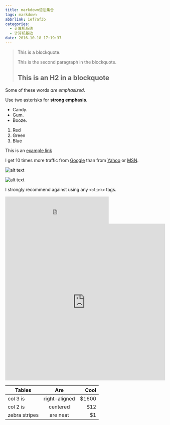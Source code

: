 ```yaml
---
title: markdown语法集合
tags: markdown
abbrlink: 1ef7af3b
categories:
  - 计算机系统
  - 计算机基础
date: 2016-10-18 17:19:37
---
```



> This is a blockquote.
> 
> This is the second paragraph in the blockquote.
>
> ## This is an H2 in a blockquote



Some of these words *are emphasized*.

Use two asterisks for **strong emphasis**.	

<!-- more -->
		
					
- Candy.
- Gum.
- Booze.

		
1. Red
2. Green
3. Blue


This is an [example link](http://example.com/)

I get 10 times more traffic from [Google][1] than from
[Yahoo][2] or [MSN][a].

[1]: http://google.com/ "Google"
[2]: http://search.yahoo.com/ "Yahoo Search"
[a]: http://search.msn.com/ "MSN Search"




![alt text](/images/a.jpg "Title")

![alt text][id]

[id]: /images/a.jpg "Title"


I strongly recommend against using any `<blink>` tags.


<iframe frameborder="no" border="0" marginwidth="0" marginheight="0" width=330 height=86   
    src="http://music.163.com/outchain/player?type=2&id=25706282&auto=0&height=66">  
</iframe> 

<iframe   
    height=498 width=510   
    src="http://www.iqiyi.com/v_19rr9nypk0.html"
    frameborder=0 allowfullscreen>  
</iframe>  


| Tables        | Are           | Cool  |
| ------------- |:-------------:| -----:|
| col 3 is      | right-aligned | $1600 |
| col 2 is      | centered      |   $12 |
| zebra stripes | are neat      |    $1 |

